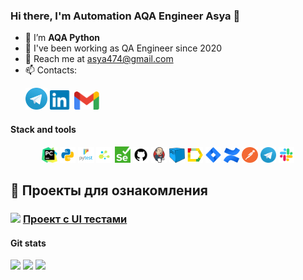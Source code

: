 ### Hi there, I'm Automation AQA Engineer Asya 👋


- 🌱 I’m  **AQA Python**
- 🔭 I've been working as QA Engineer since 2020
- 💬 Reach me at asya474@gmail.com
- 📫 Contacts:

<p>
  &#8287;&#8287;&#8287;&#8287;&#8287;
    <a href="https://t.me/asya474"><img width="35px" alt="Telegram" title="Telegram" src="images/tg.png"/></a>
    <a href="https://www.linkedin.com/in/[anhelina-babareka](https://www.linkedin.com/in/%D0%B0%D0%BD%D0%B0%D1%81%D1%82%D0%B0%D1%81%D0%B8%D1%8F-%D1%88%D0%B5%D0%BC%D0%B5%D1%82%D0%BE%D0%B2%D0%B0-41752a92/)/"><img width="35px" alt="LinkedIn" title="LinkedIn" src="images/linkedin.png/"></a>
    <a href="mailto:asya474@gmail.com"><img width="40px" alt="Write me Email" title="Gmail" src="images/gmail.png"/></a>
</p>

#### Stack and tools
<p  align="center">
  <code><img width="5%" title="Pycharm" src="images/logo_stacks/pycharm.png"></code>
  <code><img width="5%" title="Python" src="images/logo_stacks/python.png"></code>
  <code><img width="5%" title="Pytest" src="images/logo_stacks/pytest.png"></code>
  <code><img width="5%" title="Selene" src="images/logo_stacks/selene.png"></code>
  <code><img width="5%" title="Selenium" src="images/logo_stacks/selenium.png"></code>
  <!-- <code><img width="5%" title="Requests" src="images/logo_stacks/requests.png"></code> -->
  <code><img width="5%" title="GitHub" src="images/logo_stacks/github.png"></code>
  <code><img width="5%" title="Jenkins" src="images/logo_stacks/jenkins.png"></code>
  <!-- <code><img width="5%" title="Docker" src="images/logo_stacks/docker.png"></code> -->
  <code><img width="5%" title="Selenoid" src="images/logo_stacks/selenoid.png"></code>
  <code><img width="5%" title="Allure Report" src="images/logo_stacks/allure_report.png"></code>
  <!-- <code><img width="5%" title="Allure TestOps" src="images/logo_stacks/allure_testops.png"></code> -->
  <!-- <code><img width="5%" title="Appium" src="images/logo_stacks/appium.png"></code> --> 
  <!-- <code><img width="5%" title="Browserstack" src="images/logo_stacks/browserstack.png"></code> -->
  <code><img width="5%" title="Jira" src="images/logo_stacks/jira.png"></code>
  <code><img width="5%" title="Confluence" src="images/logo_stacks/confluence.png"></code>
  <!-- <code><img width="5%" title="Android Studio" src="images/logo_stacks/android_studio.png"></code> -->
  <!-- <code><img width="5%" title="Xcode" src="images/logo_stacks/xcode.png"></code> -->
  <code><img width="5%" title="Postman" src="images/logo_stacks/postman.png"></code>
  <code><img width="5%" title="Telegram" src="images/logo_stacks/tg.png"></code>
  <code><img width="5%" title="Slack" src="images/logo_stacks/slack.png"></code>
  <!-- <code><img width="5%" title="PgAdmin" src="images/logo_stacks/pgadmin.png"></code> -->
  <!-- <code><img width="5%" title="Xmind" src="images/logo_stacks/xmind.png"></code> -->
</p>

## :floppy_disk: Проекты для ознакомления
### <img width="3%" src="images/github.png"> [Проект с UI тестами](https://github.com/catislove/diploma_project)

#### Git stats
![](http://github-profile-summary-cards.vercel.app/api/cards/stats?username=asya&theme=tokyonight)
![](http://github-profile-summary-cards.vercel.app/api/cards/repos-per-language?username=asya&theme=tokyonight) 
![](https://github-profile-summary-cards.vercel.app/api/cards/profile-details?username=asya&theme=tokyonight)
